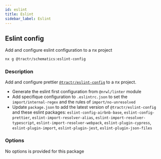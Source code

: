 ```yaml
---
id: eslint
title: Eslint
sidebar_label: Eslint
---
```


## Eslint config

Add and configure eslint configuration to a nx project

```bash
nx g @tractr/schematics:eslint-config
```

### Description

Add and configure prettier [`@tractr/eslint-config`](https://github.com/tractr/stack/tree/main/libs/config/eslint) to a nx project.

- Generate the eslint first configuration from `@nrwl/linter` module
- Add specifique configuration to `.eslintrc.json` to set the `import/internal-regex` and the rules of `import/no-unresolved`
- Update `package.json` to add the latest version of `@tractr/eslint-config` and these eslint packages: `eslint-config-airbnb-base`, `eslint-config-prettier`, `eslint-import-resolver-alias`, `eslint-import-resolver-typescript`, `eslint-import-resolver-webpack`, `eslint-plugin-cypress`, `eslint-plugin-import`, `eslint-plugin-jest`, `eslint-plugin-json-files`

### Options

No options is provided for this package
